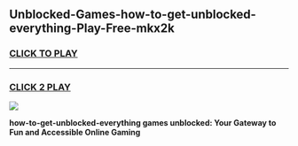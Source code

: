 
## Unblocked-Games-how-to-get-unblocked-everything-Play-Free-mkx2k
<h3>
<a href="https://premium76.site?title=how-to-get-unblocked-everything&ref=19M">CLICK TO PLAY</a></h3>
<hr>

<h3>
<a href="https://premium76.site?title=how-to-get-unblocked-everything&ref=19M">CLICK 2 PLAY</a>
  
</h3>

<a href="https://premium76.site?title=how-to-get-unblocked-everything&ref=19M"><img src="https://clearcache.store/games.png"></a>


**how-to-get-unblocked-everything games unblocked: Your Gateway to Fun and Accessible Online Gaming**
